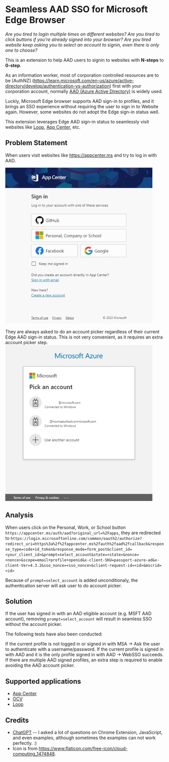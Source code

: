 # Seamless AAD SSO for Microsoft Edge Browser

*Are you tired to login multiple times on different websites?
Are you tired to click buttons if you're already signed into your browser?
Are you tired website keep asking you to select an account to signin, even there is only one to choose?*

This is an extension to help AAD users to signin to websites with **N-steps** to **0-step**.

As an information worker, most of corporation controlled resources are to be [AuthNZ] (https://learn.microsoft.com/en-us/azure/active-directory/develop/authentication-vs-authorization) first with your corporation account, normally [AAD (Azure Active Directory)](https://learn.microsoft.com/en-us/azure/active-directory/fundamentals/active-directory-whatis) is widely used.

Luckly, Microsoft Edge browser supports AAD sign-in to profiles, and it brings an SSO experience without requiring the user to sign in to Website again. However, some websites do not adopt the Edge sign-in status well.

This extension leverages Edge AAD sign-in status to seamlessly visit websites like [Loop](https://loop.microsoft.com/), [App Center](https://appcenter.ms), etc.

## Problem Statement

When users visit websites like https://appcenter.ms and try to log in with AAD.

![Appcenter login page](./images/screenshots/appcenter.ms_login.jpeg)

They are always asked to do an account picker regardless of their current Edge AAD sign-in status. This is not very convenient, as it requires an extra account picker step.
![Account Picker](images/screenshots/account_picker.jpeg)

## Analysis

When users click on the Personal, Work, or School button `https://appcenter.ms/auth/aad?original_url=%2Fapps`, they are redirected to `https://login.microsoftonline.com/common/oauth2/authorize?redirect_uri=https%3a%2f%2fappcenter.ms%2fauth%2faad%2fcallback&response_type=code+id_token&response_mode=form_post&client_id=<your_client_id>&prompt=select_account&state=<state>&nonce=<nonce>&scope=email+profile+openid&x-client-SKU=passport-azure-ad&x-client-Ver=4.3.2&sso_nonce=<sso_nonce>&client-request-id=<id>&mscrid=<id>`

Because of `prompt=select_account` is added unconditionaly, the authentication server will ask user to do account picker.

## Solution

If the user has signed in with an AAD eligible account (e.g. MSFT AAD account), removing `prompt=select_account` will result in seamless SSO without the account picker.

The following tests have also been conducted:

If the current profile is not logged in or signed in with MSA -> Ask the user to authenticate with a username/password.
If the current profile is signed in with AAD and it is the only profile signed in with AAD -> WebSSO succeeds.
If there are multiple AAD signed profiles, an extra step is required to enable avoiding the AAD account picker.

## Supported applications

* [App Center](https://appcenter.ms)
* [OCV](https://ocv.microsoft.com/)
* [Loop](https://loop.cloud.microsoft/)

## Credits
* [ChatGPT](https://chat.openai.com/) -- I asked a lot of questions on Chrome Extension, JavaScript, and even examples, although sometimes the examples can not work perfectly. :)
* Icon is from https://www.flaticon.com/free-icon/cloud-computing_1474848.
